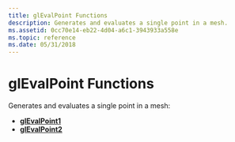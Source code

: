 ```yaml
---
title: glEvalPoint Functions
description: Generates and evaluates a single point in a mesh.
ms.assetid: 0cc70e14-eb22-4d04-a6c1-3943933a558e
ms.topic: reference
ms.date: 05/31/2018
---
```


# glEvalPoint Functions

Generates and evaluates a single point in a mesh:

-   [**glEvalPoint1**](glevalpoint1.md)
-   [**glEvalPoint2**](glevalpoint2.md)

 

 




